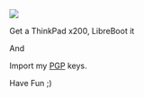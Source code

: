 <img align="center" src="https://github-readme-stats.vercel.app/api?username=KillAura7170&theme=dark" />

Get a ThinkPad x200, LibreBoot it

And

Import my [PGP](https://github.com/KillAura7170/PGP) keys.

Have Fun ;)
